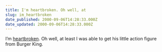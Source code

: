 ```yaml
---
title: I'm heartbroken. Oh well, at
slug: im_heartbroken
date_published: 2000-09-06T14:28:33.000Z
date_updated: 2000-09-06T14:28:33.000Z
---
```


I’m [heartbroken](http://www.cdnow.com/cgi-bin/mserver/SID=1225043761/pagename=/RP/ALLSTAR/article.html/fid=218432). Oh well, at least I was able to get his little action figure from Burger King.
